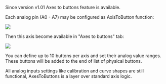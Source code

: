 Since version v1.01 Axes to buttons feature is available.

Each analog pin (A0 - A7) may be configured as AxisToButton function:

<img src="https://d.radikal.ru/d43/2001/2f/ed92f0949500.png"/>

Then this axis become available in "Axes to buttons" tab:

<img src="https://a.radikal.ru/a04/2001/6b/9ad9984d2d1c.png"/>

You can define up to 10 buttons per axis and set their analog value ranges. These buttons will be added to the end of list of physical buttons.

All analog inputs settings like calibration and curve shapes are still functional, AxesToButtons is a layer over standard axis logic.